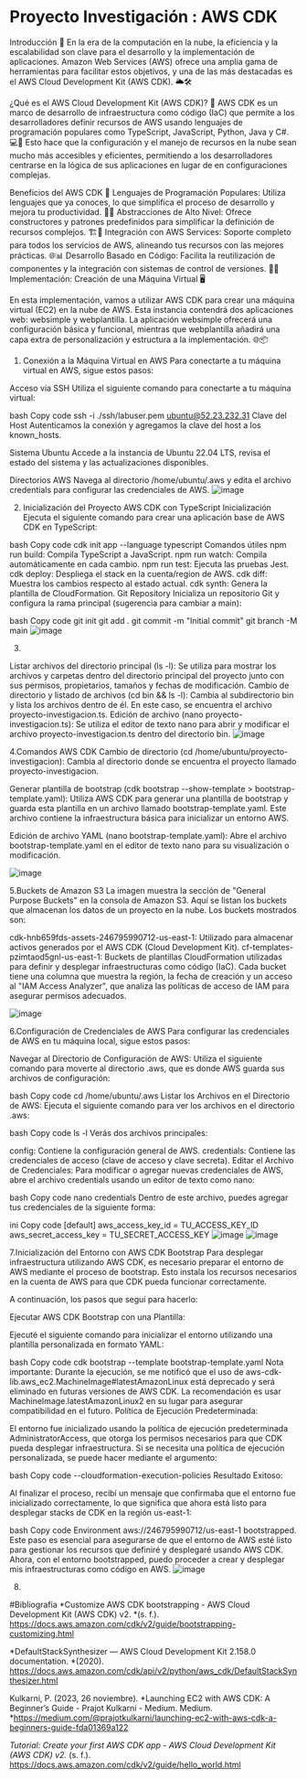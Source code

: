# Proyecto Investigación : AWS CDK
Introducción 🚀
En la era de la computación en la nube, la eficiencia y la escalabilidad son clave para el desarrollo y la implementación de aplicaciones. Amazon Web Services (AWS) ofrece una amplia gama de herramientas para facilitar estos objetivos, y una de las más destacadas es el AWS Cloud Development Kit (AWS CDK). 🌥️🛠️

¿Qué es el AWS Cloud Development Kit (AWS CDK)? 🤔
AWS CDK es un marco de desarrollo de infraestructura como código (IaC) que permite a los desarrolladores definir recursos de AWS usando lenguajes de programación populares como TypeScript, JavaScript, Python, Java y C#. 💻🔧 Esto hace que la configuración y el manejo de recursos en la nube sean mucho más accesibles y eficientes, permitiendo a los desarrolladores centrarse en la lógica de sus aplicaciones en lugar de en configuraciones complejas.

Beneficios del AWS CDK 🎯
Lenguajes de Programación Populares: Utiliza lenguajes que ya conoces, lo que simplifica el proceso de desarrollo y mejora tu productividad. 💬💡
Abstracciones de Alto Nivel: Ofrece constructores y patrones predefinidos para simplificar la definición de recursos complejos. 🏗️🔩
Integración con AWS Services: Soporte completo para todos los servicios de AWS, alineando tus recursos con las mejores prácticas. 🌐📊
Desarrollo Basado en Código: Facilita la reutilización de componentes y la integración con sistemas de control de versiones. 📂🔄
Implementación: Creación de una Máquina Virtual 🖥️


En esta implementación, vamos a utilizar AWS CDK para crear una máquina virtual (EC2) en la nube de AWS. Esta instancia contendrá dos aplicaciones web: websimple y webplantilla. La aplicación websimple ofrecerá una configuración básica y funcional, mientras que webplantilla añadirá una capa extra de personalización y estructura a la implementación. 🌐📦

1. Conexión a la Máquina Virtual en AWS
Para conectarte a tu máquina virtual en AWS, sigue estos pasos:

Acceso vía SSH
Utiliza el siguiente comando para conectarte a tu máquina virtual:

bash
Copy code
ssh -i ./ssh/labuser.pem ubuntu@52.23.232.31
Clave del Host
Autenticamos la conexión y agregamos la clave del host a los known_hosts.

Sistema Ubuntu
Accede a la instancia de Ubuntu 22.04 LTS, revisa el estado del sistema y las actualizaciones disponibles.

Directorios AWS
Navega al directorio /home/ubuntu/.aws y edita el archivo credentials para configurar las credenciales de AWS.
![image](https://github.com/user-attachments/assets/6cd968fa-c7d8-4d05-9d95-fd301e731622)



2. Inicialización del Proyecto AWS CDK con TypeScript
Inicialización
Ejecuta el siguiente comando para crear una aplicación base de AWS CDK en TypeScript:

bash
Copy code
cdk init app --language typescript
Comandos útiles
npm run build: Compila TypeScript a JavaScript.
npm run watch: Compila automáticamente en cada cambio.
npm run test: Ejecuta las pruebas Jest.
cdk deploy: Despliega el stack en la cuenta/region de AWS.
cdk diff: Muestra los cambios respecto al estado actual.
cdk synth: Genera la plantilla de CloudFormation.
Git Repository
Inicializa un repositorio Git y configura la rama principal (sugerencia para cambiar a main):

bash
Copy code
git init
git add .
git commit -m "Initial commit"
git branch -M main
![image](https://github.com/user-attachments/assets/97118be0-bf21-4295-acb5-f3e91c7dd8ce)

3.
Listar archivos del directorio principal (ls -l): Se utiliza para mostrar los archivos y carpetas dentro del directorio principal del proyecto junto con sus permisos, propietarios, tamaños y fechas de modificación.
Cambio de directorio y listado de archivos (cd bin && ls -l): Cambia al subdirectorio bin y lista los archivos dentro de él. En este caso, se encuentra el archivo proyecto-investigacion.ts.
Edición de archivo (nano proyecto-investigacion.ts): Se utiliza el editor de texto nano para abrir y modificar el archivo proyecto-investigacion.ts dentro del directorio bin.
![image](https://github.com/user-attachments/assets/e2df38f5-4729-4d54-baab-63d66b481224)

4.Comandos AWS CDK
Cambio de directorio (cd /home/ubuntu/proyecto-investigacion): Cambia al directorio donde se encuentra el proyecto llamado proyecto-investigacion.

Generar plantilla de bootstrap (cdk bootstrap --show-template > bootstrap-template.yaml): Utiliza AWS CDK para generar una plantilla de bootstrap y guarda esta plantilla en un archivo llamado bootstrap-template.yaml. Este archivo contiene la infraestructura básica para inicializar un entorno AWS.

Edición de archivo YAML (nano bootstrap-template.yaml): Abre el archivo bootstrap-template.yaml en el editor de texto nano para su visualización o modificación.

![image](https://github.com/user-attachments/assets/aa95f381-daa1-4e79-8122-be750895b5a0)

5.Buckets de Amazon S3
La imagen muestra la sección de "General Purpose Buckets" en la consola de Amazon S3. Aquí se listan los buckets que almacenan los datos de un proyecto en la nube. Los buckets mostrados son:

cdk-hnb659fds-assets-246795990712-us-east-1: Utilizado para almacenar activos generados por el AWS CDK (Cloud Development Kit).
cf-templates-pzimtaod5gnl-us-east-1: Buckets de plantillas CloudFormation utilizadas para definir y desplegar infraestructuras como código (IaC).
Cada bucket tiene una columna que muestra la región, la fecha de creación y un acceso al "IAM Access Analyzer", que analiza las políticas de acceso de IAM para asegurar permisos adecuados.

![image](https://github.com/user-attachments/assets/05485a58-721c-4e1e-9f22-90791d069ddb)

6.Configuración de Credenciales de AWS
Para configurar las credenciales de AWS en tu máquina local, sigue estos pasos:

Navegar al Directorio de Configuración de AWS: Utiliza el siguiente comando para moverte al directorio .aws, que es donde AWS guarda sus archivos de configuración:

bash
Copy code
cd /home/ubuntu/.aws
Listar los Archivos en el Directorio de AWS: Ejecuta el siguiente comando para ver los archivos en el directorio .aws:

bash
Copy code
ls -l
Verás dos archivos principales:

config: Contiene la configuración general de AWS.
credentials: Contiene las credenciales de acceso (clave de acceso y clave secreta).
Editar el Archivo de Credenciales: Para modificar o agregar nuevas credenciales de AWS, abre el archivo credentials usando un editor de texto como nano:

bash
Copy code
nano credentials
Dentro de este archivo, puedes agregar tus credenciales de la siguiente forma:

ini
Copy code
[default]
aws_access_key_id = TU_ACCESS_KEY_ID
aws_secret_access_key = TU_SECRET_ACCESS_KEY
![image](https://github.com/user-attachments/assets/b99d7f41-166a-4035-b037-ffaaaa3e5636)
![image](https://github.com/user-attachments/assets/c7124f07-9ed2-4f0d-9aac-c72ac6fa6386)

7.Inicialización del Entorno con AWS CDK Bootstrap
Para desplegar infraestructura utilizando AWS CDK, es necesario preparar el entorno de AWS mediante el proceso de bootstrap. Esto instala los recursos necesarios en la cuenta de AWS para que CDK pueda funcionar correctamente.

A continuación, los pasos que seguí para hacerlo:

Ejecutar AWS CDK Bootstrap con una Plantilla:

Ejecuté el siguiente comando para inicializar el entorno utilizando una plantilla personalizada en formato YAML:

bash
Copy code
cdk bootstrap --template bootstrap-template.yaml
Nota importante: Durante la ejecución, se me notificó que el uso de aws-cdk-lib.aws_ec2.MachineImage#latestAmazonLinux está deprecado y será eliminado en futuras versiones de AWS CDK. La recomendación es usar MachineImage.latestAmazonLinux2 en su lugar para asegurar compatibilidad en el futuro.
Política de Ejecución Predeterminada:

El entorno fue inicializado usando la política de ejecución predeterminada AdministratorAccess, que otorga los permisos necesarios para que CDK pueda desplegar infraestructura. Si se necesita una política de ejecución personalizada, se puede hacer mediante el argumento:

bash
Copy code
--cloudformation-execution-policies
Resultado Exitoso:

Al finalizar el proceso, recibí un mensaje que confirmaba que el entorno fue inicializado correctamente, lo que significa que ahora está listo para desplegar stacks de CDK en la región us-east-1:

bash
Copy code
Environment aws://246795990712/us-east-1 bootstrapped.
Este paso es esencial para asegurarse de que el entorno de AWS esté listo para gestionar los recursos que definiré y desplegaré usando AWS CDK. Ahora, con el entorno bootstrapped, puedo proceder a crear y desplegar mis infraestructuras como código en AWS.
![image](https://github.com/user-attachments/assets/efb8f594-ebe5-412d-a686-d1f5686db319)

8.






#Bibliografía 
*Customize AWS CDK bootstrapping - AWS Cloud Development Kit (AWS CDK) v2. *(s. f.). https://docs.aws.amazon.com/cdk/v2/guide/bootstrapping-customizing.html

*DefaultStackSynthesizer — AWS Cloud Development Kit 2.158.0 documentation. *(2020). https://docs.aws.amazon.com/cdk/api/v2/python/aws_cdk/DefaultStackSynthesizer.html

Kulkarni, P. (2023, 26 noviembre). *Launching EC2 with AWS CDK: A Beginner’s Guide - Prajot Kulkarni - Medium. Medium. *https://medium.com/@prajotkulkarni/launching-ec2-with-aws-cdk-a-beginners-guide-fda01369a122

*Tutorial: Create your first AWS CDK app - AWS Cloud Development Kit (AWS CDK) v2.* (s. f.). https://docs.aws.amazon.com/cdk/v2/guide/hello_world.html
